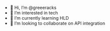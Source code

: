 - 👋 Hi, I’m @greeeracks
- 👀 I’m interested in tech
- 🌱 I’m currently learning HLD
- 💞️ I’m looking to collaborate on API integration

<!---
greeeracks/greeeracks is a ✨ special ✨ repository because its `README.md` (this file) appears on your GitHub profile.
You can click the Preview link to take a look at your changes.
--->
